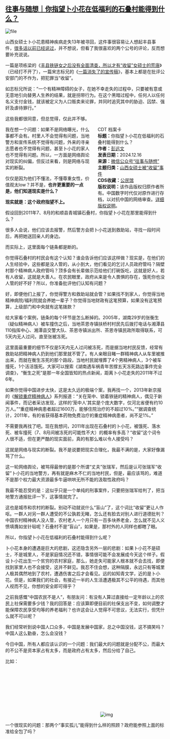 <!--1734284904000-->
[往事与随想｜你指望卜小花在低福利的石叠村能得到什么？](https://chinadigitaltimes.net/chinese/714025.html)
------

<p><img decoding="async" src="https://chinadigitaltimes.net/chinese/files/2024/12/image-1734283964341.png" alt="file"></p><p>山西女硕士卜小花患精神疾病走失13年被寻回，这件事很容易让人想起丰县事件，<a href="https://mp.weixin.qq.com/s?__biz=MzI1NzEwOTI3OQ==&amp;mid=2648483687&amp;idx=1&amp;sn=2184412647acef861ca0c6a1d709de8c&amp;scene=21#wechat_redirect">很多话以前已经说过</a>，并不想说，但看了我很喜欢的两个公号的评论，反而想要补充说说。  </p><p>一篇是项栋梁的《<a href="https://mp.weixin.qq.com/s?__biz=Mzg4NTc4NjQzNg==&amp;mid=2247492389&amp;idx=1&amp;sn=d57f1df8dcdd1c2ef1997062ba0e5ec1&amp;scene=21#wechat_redirect">丰县铁链女之后没有全面清查，所以才有“收留”女硕士的荒唐</a>》（已经打不开了），一篇宋志标兄的《<a href="https://mp.weixin.qq.com/s?__biz=MjM5MDU4OTYyMQ==&amp;mid=2652012872&amp;idx=1&amp;sn=a4fcdecff5d0f86349009aa07d32168b&amp;scene=21#wechat_redirect">一篇消失了的宣传稿</a>》，基本上都是在批评公安部门的不作为，把犯罪当“收留”。</p><p>如志标兄所说：“一个有精神障碍的女子，在她不幸走失的过程中，只要被有意或无意地引向替男人生养的结果，就是拐带行为。在这个黑暗过程中，任何人以任何名义支付金钱，就该被定义为人口贩卖来论罪，并同时追究其中的胁迫、囚禁、强奸及虐待罪行。”</p><p>这些我都很同意，但总觉得，仅此并不够。  </p><div style="width:42%;float:right;padding-left:20px"><div class="su-spoiler su-spoiler-style-fancy su-spoiler-icon-chevron-circle" data-scroll-offset="0" data-anchor-in-url="no"><div class="su-spoiler-title" tabindex="0" role="button"><span class="su-spoiler-icon"></span>CDT 档案卡</div><div class="su-spoiler-content su-u-clearfix su-u-trim"><strong>标题：</strong>你指望卜小花在低福利的石叠村能得到什么？<br><strong>作者：</strong><a href="https://chinadigitaltimes.net/space/往事与随想" target="_blank">彭远文</a><br><strong>发表日期：</strong>2024.12.16<br><strong>来源：</strong><a href="https://mp.weixin.qq.com/s/eIsAB-xwpKSx-eQCUsZs5Q" target="_blank">微信公众号“往事与随想”</a><br><strong>主题归类：</strong><a href="https://chinadigitaltimes.net/space/山西女硕士被“收留”事件" target="_blank">山西女硕士被“收留”事件</a><br><strong>CDS收藏：</strong><a href="https://chinadigitaltimes.net/space/%E5%85%AC%E6%B0%91%E9%A6%86" target="_blank" rel="noopener">公民馆</a><br><strong>版权说明：</strong>该作品版权归原作者所有。中国数字时代仅对原作进行存档，以对抗中国的网络审查。<a href="https://chinadigitaltimes.net/chinese/copyright">详细版权说明</a>。</div></div></div><p>我在想一个问题：如果不是网络曝光，什么事都不会有。村里人不会觉得有问题，当地警方和宣传系统不觉得有问题，外来的寻亲志愿者也不觉得有问题，甚至卜小花的家人也不觉得有问题。所以，一方面是网络舆论对现实的纠偏，但反过来看，则是网络与现实的断裂。</p><p>仅仅是因为他们不懂法，不懂尊重女性，价值观太low？并不是，<strong>也许更重要的一点是，他们知道现实是什么？</strong></p><p><strong>现实就是：这个政府指望不上。</strong></p><p>假设回到2011年7、8月的和顺县青城镇石叠村，你指望卜小花在那里能得到什么？</p><p>很多人会说，他们应该去报警，然后警方会把卜小花送到救助站，寻找一段时间后，再把她送回亲人的身边。</p><p>而实际上，这里面每个链条都是断的。  </p><p>你觉得石叠村的村民会有这个认知？谁会告诉他们应该这样做？现实是，在他们的人生经验中，这些都是没人管的，从小到大，他们看见的乞讨人员政府管吗？隔壁村那个精神病人政府管吗？顶多会有长辈做示范给他们打碗饭吃，这就是好人，若有人收留，这就是大善人。在农民眼里，政府从来是令人畏惧的存在，饿死你也没人管的好不好？所以，你准备批评他们认知有问题？  </p><p>好，即便他们上报了，你觉得警方和救助站就会管？如果找不到家人，你觉得当地精神病院/福利院就会养她一辈子？你觉得当地财政有这笔预算，如果没有这笔预算，上级部门和中央就有这笔拨款？  </p><p>给大家看个案例，链条的每个环节是怎么断掉的。2005年，湖南29岁的张衡生（疑似精神病人）被车撞伤之后，当地茶恩寺镇扶桥村村民先后拨打电话与湘潭县110指挥中心、湘潭县交警大队、茶恩寺镇派出所、茶恩寺镇民政所取得联系，可5天内无人过问，直至张被冻死。</p><p>这里面最重要的细节不仅是5天内无人过问被冻死，而是据当地村民反馈，经常有救助站把精神病人扔到他们那里就不管了。有人亲眼目睹一群精神病人从车里被推出来，而就在衡生冻死的那个路段，当地村民就埋葬了4个男精神病人，3个被车撞死，1个活活饿死。大家可以搜索《湖南遇车祸青年苦撑五天冻死路边事件完全调查》，“衡生之死”是那一年全国皆知的热点新闻，距离卜小花走失的2011年不过6年。</p><p>如果你觉得中国进步太快，这是太久远的极端个案，我再找一个，2013年新京报的《<a href="https://mp.weixin.qq.com/mp/appmsg/show?__biz=MjM5NzI3NDg4MA==&amp;appmsgid=10000596&amp;itemidx=2&amp;sign=268d0b7d004b3d9cc488a7734cd9d11b&amp;mpshare=1&amp;scene=21&amp;srcid=1215ids8L53M5lW6NvhNuOZA&amp;sharer_shareinfo=8e53f41dc093e5cad9c258a951e7fc11&amp;sharer_shareinfo_first=8e53f41dc093e5cad9c258a951e7fc11#wechat_redirect">解锁重症精神病人</a>》系列报道：“关在笼中、锁着铁链的精神病人，偶见于新闻事件，而记者采访发现，这样的‘笼中人’其实是个庞大数字，仅河北省便有约10万人。”“重症精神病患者超过1600万，能够住院治疗的不超过10%。”“据调查统计，2011年，有的省获得基本药物免费治疗的重症精神病患者，尚不足1%。”</p><p>不需要我再找了吧。现在我想问，2011年出现在石叠村的卜小花，被饿死、落水死、被车撞死（7、8月间被冻死的可能性不大）的概率有多高？“收留”这个词令人很不适，但在更严酷的现实面前，真的有那么难以令人接受吗？</p><p>这就是网络与现实的断裂。我不是说要把现实合理化，我最不满的是，大家好像漏骂了什么。  </p><p>这一轮网络舆论，被骂得最惨的是那个所谓“丈夫”张瑞军，然后是认可张瑞军“收留”卜小花的当地警方，再有就是麻木不仁的当地村民，但是，最应该骂的，难道不是那个权力最大资源最多牛逼哄哄无所不能的汲取性政府吗？</p><p>我最不能忍受的是：这似乎只是一个单纯的刑事案件，只要把张瑞军给判了，把当地警方通报批评一下，这事情就完了。  </p><p>这也是城市和农村的断裂。别动不动就说什么“盲山”了，这个词比“收留”更让人作呕。一群人对另一群人遭受的不公孰若无睹，怎么还有脸去对别人进行道德批判？中国农村精神病人没人管，农村老人一个月只有一百多块养老金，怎么就不见人义愤填膺如坐针毡呢？石叠村不是“盲山”，如果是，那村外的人同样也都瞎了眼。</p><p>所以，你指望卜小花在低福利的石叠村能得到什么呢？</p><p>卜小花本身的遭遇是巨大的悲剧，这还隐含另外一层的悲剧：如果卜小花不是硕士，不是城里人，不是家庭情况还不错，事情很可能不会发展成今天这个样子。假设卜小花出生一个贫穷的农村家庭，那么，她走失可能家人根本就不会去找，即便找到家里人也不会接受，这并不鲜见。我忍不住会想，这种隔膜，永远只有等城里人极其偶然地到了农村，遭遇伤害之后才会看见。远的如知青文学，近的是卜小花。但是，如果我们的社会，有接近一半的人生活遭遇极其不公平的待遇，而其他人视而不见，你想的安全即可得乎？</p><p>之前我感慨“中国农民不是人”，有朋友问：有没有人算过直接给一定年龄以上的农民上社保需要多少钱？我的回答是：应该算即便目前的社保支出不变，如何调整才能保障农民享受均等的养老福利？也许这会让人觉得不可思议，无法实行，但凭什么就不可以呢？</p><p>我们经常听到说中国人口众多，中国是发展中国家，总之中国没钱，这不搞笑吗？中国人这么勤奋，怎么会没钱？</p><p>今日中国，所有人都应该认识的一个问题：我们最大的问题就是分配不公，而最大的不公不是资本家占有太多，而是政府占有太多，然后分给了自己。  </p><p>比如：  </p><p><img decoding="async" src="data:image/svg+xml,%3Csvg%20xmlns='http://www.w3.org/2000/svg'%20viewBox='0%200%200%200'%3E%3C/svg%3E" alt="img" data-lazy-src="https://chinadigitaltimes.net/chinese/files/2024/12/post-714025-675f166b9b12e."><noscript><img decoding="async" src="https://chinadigitaltimes.net/chinese/files/2024/12/post-714025-675f166b9b12e." alt="img"></noscript></p><p>一个很现实的问题：那两个“事实孤儿”能得到什么样的照顾？政府能参照上面的标准给全包了吗？</p><div class="addtoany_share_save_container addtoany_content addtoany_content_bottom"><div class="a2a_kit a2a_kit_size_32 addtoany_list" data-a2a-url="https://chinadigitaltimes.net/chinese/714025.html" data-a2a-title="往事与随想｜你指望卜小花在低福利的石叠村能得到什么？"><a class="a2a_button_facebook" href="https://www.addtoany.com/add_to/facebook?linkurl=https%3A%2F%2Fchinadigitaltimes.net%2Fchinese%2F714025.html&amp;linkname=%E5%BE%80%E4%BA%8B%E4%B8%8E%E9%9A%8F%E6%83%B3%EF%BD%9C%E4%BD%A0%E6%8C%87%E6%9C%9B%E5%8D%9C%E5%B0%8F%E8%8A%B1%E5%9C%A8%E4%BD%8E%E7%A6%8F%E5%88%A9%E7%9A%84%E7%9F%B3%E5%8F%A0%E6%9D%91%E8%83%BD%E5%BE%97%E5%88%B0%E4%BB%80%E4%B9%88%EF%BC%9F" title="Facebook" rel="nofollow noopener" target="_blank"></a><a class="a2a_button_twitter" href="https://www.addtoany.com/add_to/twitter?linkurl=https%3A%2F%2Fchinadigitaltimes.net%2Fchinese%2F714025.html&amp;linkname=%E5%BE%80%E4%BA%8B%E4%B8%8E%E9%9A%8F%E6%83%B3%EF%BD%9C%E4%BD%A0%E6%8C%87%E6%9C%9B%E5%8D%9C%E5%B0%8F%E8%8A%B1%E5%9C%A8%E4%BD%8E%E7%A6%8F%E5%88%A9%E7%9A%84%E7%9F%B3%E5%8F%A0%E6%9D%91%E8%83%BD%E5%BE%97%E5%88%B0%E4%BB%80%E4%B9%88%EF%BC%9F" title="Twitter" rel="nofollow noopener" target="_blank"></a><a class="a2a_button_telegram" href="https://www.addtoany.com/add_to/telegram?linkurl=https%3A%2F%2Fchinadigitaltimes.net%2Fchinese%2F714025.html&amp;linkname=%E5%BE%80%E4%BA%8B%E4%B8%8E%E9%9A%8F%E6%83%B3%EF%BD%9C%E4%BD%A0%E6%8C%87%E6%9C%9B%E5%8D%9C%E5%B0%8F%E8%8A%B1%E5%9C%A8%E4%BD%8E%E7%A6%8F%E5%88%A9%E7%9A%84%E7%9F%B3%E5%8F%A0%E6%9D%91%E8%83%BD%E5%BE%97%E5%88%B0%E4%BB%80%E4%B9%88%EF%BC%9F" title="Telegram" rel="nofollow noopener" target="_blank"></a><a class="a2a_button_reddit" href="https://www.addtoany.com/add_to/reddit?linkurl=https%3A%2F%2Fchinadigitaltimes.net%2Fchinese%2F714025.html&amp;linkname=%E5%BE%80%E4%BA%8B%E4%B8%8E%E9%9A%8F%E6%83%B3%EF%BD%9C%E4%BD%A0%E6%8C%87%E6%9C%9B%E5%8D%9C%E5%B0%8F%E8%8A%B1%E5%9C%A8%E4%BD%8E%E7%A6%8F%E5%88%A9%E7%9A%84%E7%9F%B3%E5%8F%A0%E6%9D%91%E8%83%BD%E5%BE%97%E5%88%B0%E4%BB%80%E4%B9%88%EF%BC%9F" title="Reddit" rel="nofollow noopener" target="_blank"></a><a class="a2a_button_whatsapp" href="https://www.addtoany.com/add_to/whatsapp?linkurl=https%3A%2F%2Fchinadigitaltimes.net%2Fchinese%2F714025.html&amp;linkname=%E5%BE%80%E4%BA%8B%E4%B8%8E%E9%9A%8F%E6%83%B3%EF%BD%9C%E4%BD%A0%E6%8C%87%E6%9C%9B%E5%8D%9C%E5%B0%8F%E8%8A%B1%E5%9C%A8%E4%BD%8E%E7%A6%8F%E5%88%A9%E7%9A%84%E7%9F%B3%E5%8F%A0%E6%9D%91%E8%83%BD%E5%BE%97%E5%88%B0%E4%BB%80%E4%B9%88%EF%BC%9F" title="WhatsApp" rel="nofollow noopener" target="_blank"></a><a class="a2a_button_email" href="https://www.addtoany.com/add_to/email?linkurl=https%3A%2F%2Fchinadigitaltimes.net%2Fchinese%2F714025.html&amp;linkname=%E5%BE%80%E4%BA%8B%E4%B8%8E%E9%9A%8F%E6%83%B3%EF%BD%9C%E4%BD%A0%E6%8C%87%E6%9C%9B%E5%8D%9C%E5%B0%8F%E8%8A%B1%E5%9C%A8%E4%BD%8E%E7%A6%8F%E5%88%A9%E7%9A%84%E7%9F%B3%E5%8F%A0%E6%9D%91%E8%83%BD%E5%BE%97%E5%88%B0%E4%BB%80%E4%B9%88%EF%BC%9F" title="Email" rel="nofollow noopener" target="_blank"></a><a class="a2a_button_copy_link" href="https://www.addtoany.com/add_to/copy_link?linkurl=https%3A%2F%2Fchinadigitaltimes.net%2Fchinese%2F714025.html&amp;linkname=%E5%BE%80%E4%BA%8B%E4%B8%8E%E9%9A%8F%E6%83%B3%EF%BD%9C%E4%BD%A0%E6%8C%87%E6%9C%9B%E5%8D%9C%E5%B0%8F%E8%8A%B1%E5%9C%A8%E4%BD%8E%E7%A6%8F%E5%88%A9%E7%9A%84%E7%9F%B3%E5%8F%A0%E6%9D%91%E8%83%BD%E5%BE%97%E5%88%B0%E4%BB%80%E4%B9%88%EF%BC%9F" title="Copy Link" rel="nofollow noopener" target="_blank"></a><a class="a2a_dd addtoany_share_save addtoany_share" href="https://www.addtoany.com/share"></a></div></div>
